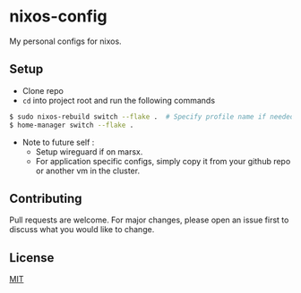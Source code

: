 # nixos-config

My personal configs for nixos.

## Setup

- Clone repo
- `cd` into project root and run the following commands
```bash
$ sudo nixos-rebuild switch --flake .  # Specify profile name if needed
$ home-manager switch --flake .
```
- Note to future self :
    - Setup wireguard if on marsx.
    - For application specific configs, simply copy it from your github repo or another vm in the cluster.
 
## Contributing

Pull requests are welcome. For major changes, please open an issue first
to discuss what you would like to change.

## License

[MIT](https://choosealicense.com/licenses/mit/)
